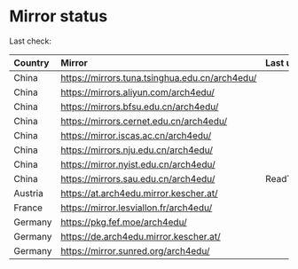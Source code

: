 <script src="./time.js"></script>
# Mirror status
Last check: <script type="text/javascript">localize(1722377781.655);</script>

|Country|Mirror|Last update|
|:------|:-----|:----------|
|China|https://mirrors.tuna.tsinghua.edu.cn/arch4edu/|<script type="text/javascript">localize(1722364475);</script>|
|China|https://mirrors.aliyun.com/arch4edu/|<script type="text/javascript">localize(1722364475);</script>|
|China|https://mirrors.bfsu.edu.cn/arch4edu/|<script type="text/javascript">localize(1722321427);</script>|
|China|https://mirrors.cernet.edu.cn/arch4edu/|<script type="text/javascript">localize(1722364475);</script>|
|China|https://mirror.iscas.ac.cn/arch4edu/|<script type="text/javascript">localize(1722321427);</script>|
|China|https://mirrors.nju.edu.cn/arch4edu/|<script type="text/javascript">localize(1722278060);</script>|
|China|https://mirror.nyist.edu.cn/arch4edu/|<script type="text/javascript">localize(1722321427);</script>|
|China|https://mirrors.sau.edu.cn/arch4edu/|ReadTimeout|
|Austria|https://at.arch4edu.mirror.kescher.at/|<script type="text/javascript">localize(1722364475);</script>|
|France|https://mirror.lesviallon.fr/arch4edu/|<script type="text/javascript">localize(1722321427);</script>|
|Germany|https://pkg.fef.moe/arch4edu/|<script type="text/javascript">localize(1722364475);</script>|
|Germany|https://de.arch4edu.mirror.kescher.at/|<script type="text/javascript">localize(1722364475);</script>|
|Germany|https://mirror.sunred.org/arch4edu/|<script type="text/javascript">localize(1722364475);</script>|

<script src="./tablefilter/tablefilter.js"></script>
<script src="./table.js"></script>